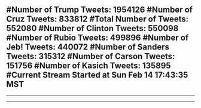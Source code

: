 #Number of Trump Tweets: 1954126
#Number of Cruz Tweets: 833812
#Total Number of Tweets: 552080 
#Number of Clinton Tweets: 550098
#Number of Rubio Tweets: 499896
#Number of Jeb! Tweets: 440072
#Number of Sanders Tweets: 315312
#Number of Carson Tweets: 151756
#Number of Kasich Tweets: 135895
#Current Stream Started at Sun Feb 14 17:43:35 MST
---
---
---
